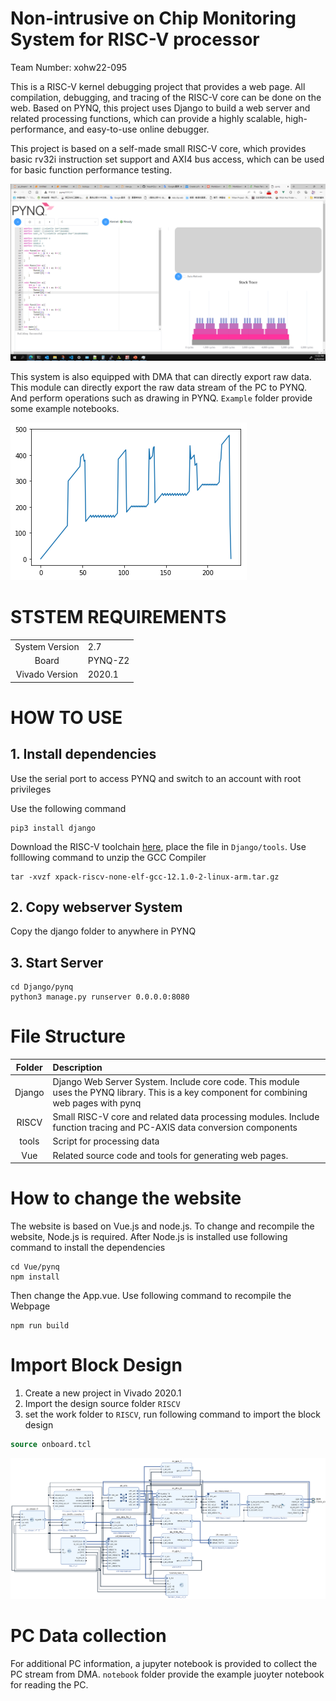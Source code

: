 # Non-intrusive on Chip Monitoring System for RISC-V processor

Team Number: xohw22-095

This is a RISC-V kernel debugging project that provides a web page. All compilation, debugging, and tracing of the RISC-V core can be done on the web. Based on PYNQ, this project uses Django to build a web server and related processing functions, which can provide a highly scalable, high-performance, and easy-to-use online debugger.

This project is based on a self-made small RISC-V core, which provides basic rv32i instruction set support and AXI4 bus access, which can be used for basic 
function performance testing.

![Web Page](img/web.jpg)

This system is also equipped with DMA that can directly export raw data. This module can directly export the raw data stream of the PC to PYNQ. And perform operations such as drawing in PYNQ. ``Example`` folder provide some example notebooks.

![Figure_out](img/figure.png)


# STSTEM REQUIREMENTS

|||
|:-:|:--|
|System Version|2.7|
|Board|PYNQ-Z2|
|Vivado Version|2020.1|


# HOW TO USE

## 1. Install dependencies

Use the serial port to access PYNQ and switch to an account with root privileges

Use the following command

```shell
pip3 install django
```

Download the RISC-V toolchain [here](https://github.com/xpack-dev-tools/riscv-none-elf-gcc-xpack/releases/download/v12.1.0-2/xpack-riscv-none-elf-gcc-12.1.0-2-linux-arm.tar.gz), place the file in ``Django/tools``. Use folllowing command to unzip the GCC Compiler
```shell
tar -xvzf xpack-riscv-none-elf-gcc-12.1.0-2-linux-arm.tar.gz
```

## 2. Copy webserver System

Copy the django folder to anywhere in PYNQ

## 3. Start Server
```shell
cd Django/pynq
python3 manage.py runserver 0.0.0.0:8080
```


# File Structure
|Folder|Description|
|:--:|:--|
|Django|Django Web Server System. Include core code. This module uses the PYNQ library. This is a key component for combining web pages with pynq|
|RISCV|Small RISC-V core and related data processing modules. Include function tracing and PC-AXIS data conversion components|
|tools|Script for processing data|
|Vue|Related source code and tools for generating web pages.|

# How to change the website
The website is based on Vue.js and node.js. To change and recompile the website, Node.js is required. After Node.js is installed use following command to install the dependencies
```shell
cd Vue/pynq
npm install
``` 
Then change the App.vue. Use following command to recompile the Webpage
```shell
npm run build
```

# Import Block Design
1. Create a new project in Vivado 2020.1
2. Import the design source folder ``RISCV``
3. set the work folder to ``RISCV``, run following command to import the block design
```tcl
source onboard.tcl
```
![Block Design](img/block_design.png)

# PC Data collection

For additional PC information, a jupyter notebook is provided to collect the PC stream from DMA. ``notebook`` folder provide the example juoyter notebook for reading the PC.